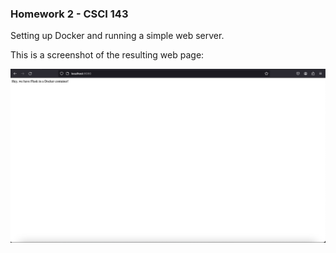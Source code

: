 ### Homework 2 - CSCI 143

Setting up Docker and running a simple web server.

This is a screenshot of the resulting web page:

![screenshot](https://github.com/vitorvavolizza/hw2-csci143/blob/master/screenshot.png)
